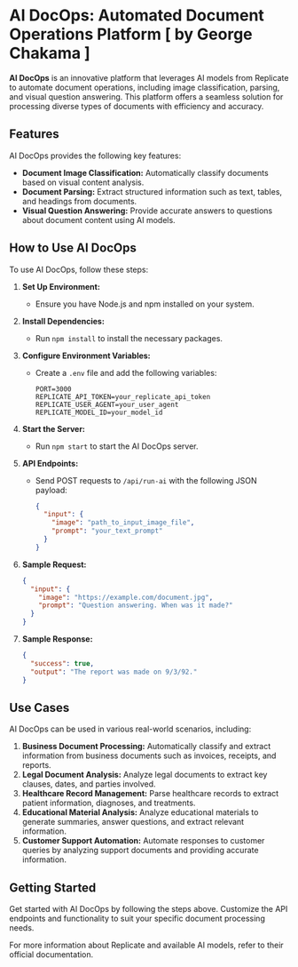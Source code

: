 # AI DocOps: Automated Document Operations Platform [ by George Chakama ]

**AI DocOps** is an innovative platform that leverages AI models from Replicate to automate document operations, including image classification, parsing, and visual question answering. This platform offers a seamless solution for processing diverse types of documents with efficiency and accuracy.

## Features

AI DocOps provides the following key features:

- **Document Image Classification:** Automatically classify documents based on visual content analysis.
- **Document Parsing:** Extract structured information such as text, tables, and headings from documents.
- **Visual Question Answering:** Provide accurate answers to questions about document content using AI models.

## How to Use AI DocOps

To use AI DocOps, follow these steps:

1. **Set Up Environment:**
   - Ensure you have Node.js and npm installed on your system.

2. **Install Dependencies:**
   - Run `npm install` to install the necessary packages.

3. **Configure Environment Variables:**
   - Create a `.env` file and add the following variables:
     ```
     PORT=3000
     REPLICATE_API_TOKEN=your_replicate_api_token
     REPLICATE_USER_AGENT=your_user_agent
     REPLICATE_MODEL_ID=your_model_id
     ```

4. **Start the Server:**
   - Run `npm start` to start the AI DocOps server.

5. **API Endpoints:**
   - Send POST requests to `/api/run-ai` with the following JSON payload:
     ```json
     {
       "input": {
         "image": "path_to_input_image_file",
         "prompt": "your_text_prompt"
       }
     }
     ```

6. **Sample Request:**
   ```json
   {
     "input": {
       "image": "https://example.com/document.jpg",
       "prompt": "Question answering. When was it made?"
     }
   }
   ```

7. **Sample Response:**
   ```json
   {
     "success": true,
     "output": "The report was made on 9/3/92."
   }
   ```

## Use Cases

AI DocOps can be used in various real-world scenarios, including:

1. **Business Document Processing:** Automatically classify and extract information from business documents such as invoices, receipts, and reports.
2. **Legal Document Analysis:** Analyze legal documents to extract key clauses, dates, and parties involved.
3. **Healthcare Record Management:** Parse healthcare records to extract patient information, diagnoses, and treatments.
4. **Educational Material Analysis:** Analyze educational materials to generate summaries, answer questions, and extract relevant information.
5. **Customer Support Automation:** Automate responses to customer queries by analyzing support documents and providing accurate information.

## Getting Started

Get started with AI DocOps by following the steps above. Customize the API endpoints and functionality to suit your specific document processing needs.

For more information about Replicate and available AI models, refer to their official documentation.


